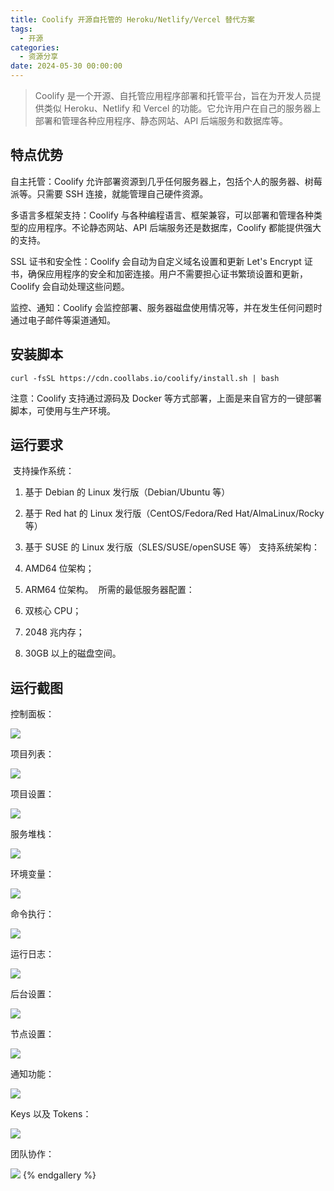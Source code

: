 ```yaml
---
title: Coolify 开源自托管的 Heroku/Netlify/Vercel 替代方案
tags:
  - 开源
categories:
  - 资源分享
date: 2024-05-30 00:00:00
---
```


> Coolify 是一个开源、自托管应用程序部署和托管平台，旨在为开发人员提供类似 Heroku、Netlify 和 Vercel 的功能。它允许用户在自己的服务器上部署和管理各种应用程序、静态网站、API 后端服务和数据库等。 

<!-- more -->

## 特点优势

自主托管：Coolify 允许部署资源到几乎任何服务器上，包括个人的服务器、树莓派等。只需要 SSH 连接，就能管理自己硬件资源。

多语言多框架支持：Coolify 与各种编程语言、框架兼容，可以部署和管理各种类型的应用程序。不论静态网站、API 后端服务还是数据库，Coolify 都能提供强大的支持。

SSL 证书和安全性：Coolify 会自动为自定义域名设置和更新 Let's Encrypt 证书，确保应用程序的安全和加密连接。用户不需要担心证书繁琐设置和更新，Coolify 会自动处理这些问题。

监控、通知：Coolify 会监控部署、服务器磁盘使用情况等，并在发生任何问题时通过电子邮件等渠道通知。

## 安装脚本

```
curl -fsSL https://cdn.coollabs.io/coolify/install.sh | bash
```

注意：Coolify 支持通过源码及 Docker 等方式部署，上面是来自官方的一键部署脚本，可使用与生产环境。

## 运行要求
​
支持操作系统：

1. 基于 Debian 的 Linux 发行版（Debian/Ubuntu 等）
2. 基于 Red hat 的 Linux 发行版（CentOS/Fedora/Red Hat/AlmaLinux/Rocky 等）
3. 基于 SUSE 的 Linux 发行版（SLES/SUSE/openSUSE 等）
​
支持系统架构：

1. AMD64 位架构；
2. ARM64 位架构。
​
所需的最低服务器配置：
​
1. 双核心 CPU；
2. 2048 兆内存；
3. 30GB 以上的磁盘空间。

## 运行截图

控制面板：

![](https://cdn.dusays.com/2024/05/712-1.jpg)

项目列表：

![](https://cdn.dusays.com/2024/05/712-2.jpg)

项目设置：

![](https://cdn.dusays.com/2024/05/712-3.jpg)

服务堆栈：

![](https://cdn.dusays.com/2024/05/712-4.jpg)

环境变量：

![](https://cdn.dusays.com/2024/05/712-5.jpg)

命令执行：

![](https://cdn.dusays.com/2024/05/712-6.jpg)

运行日志：

![](https://cdn.dusays.com/2024/05/712-7.jpg)

后台设置：

![](https://cdn.dusays.com/2024/05/712-8.jpg)

节点设置：

![](https://cdn.dusays.com/2024/05/712-9.jpg)

通知功能：

![](https://cdn.dusays.com/2024/05/712-10.jpg)

Keys 以及 Tokens：

![](https://cdn.dusays.com/2024/05/712-11.jpg)

团队协作：

![](https://cdn.dusays.com/2024/05/712-12.jpg)
{% endgallery %}